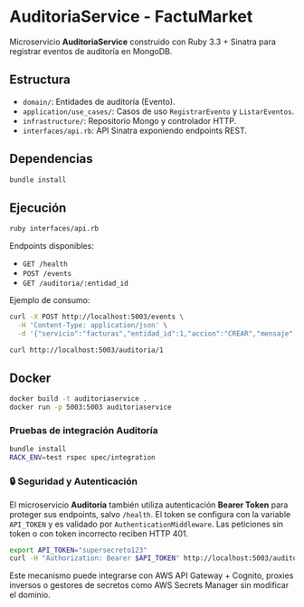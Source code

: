 # AuditoriaService - FactuMarket

Microservicio **AuditoriaService** construido con Ruby 3.3 + Sinatra para registrar eventos de auditoría en MongoDB.

## Estructura

- `domain/`: Entidades de auditoría (Evento).
- `application/use_cases/`: Casos de uso `RegistrarEvento` y `ListarEventos`.
- `infrastructure/`: Repositorio Mongo y controlador HTTP.
- `interfaces/api.rb`: API Sinatra exponiendo endpoints REST.

## Dependencias

```bash
bundle install
```

## Ejecución

```bash
ruby interfaces/api.rb
```

Endpoints disponibles:
- `GET /health`
- `POST /events`
- `GET /auditoria/:entidad_id`

Ejemplo de consumo:

```bash
curl -X POST http://localhost:5003/events \
  -H 'Content-Type: application/json' \
  -d '{"servicio":"facturas","entidad_id":1,"accion":"CREAR","mensaje":"Factura creada"}'

curl http://localhost:5003/auditoria/1
```

## Docker

```bash
docker build -t auditoriaservice .
docker run -p 5003:5003 auditoriaservice
```

### Pruebas de integración Auditoría

```bash
bundle install
RACK_ENV=test rspec spec/integration
```

### 🔒 Seguridad y Autenticación

El microservicio **Auditoría** también utiliza autenticación **Bearer Token** para proteger sus endpoints, salvo `/health`. El token se configura con la variable `API_TOKEN` y es validado por `AuthenticationMiddleware`. Las peticiones sin token o con token incorrecto reciben HTTP 401.

```bash
export API_TOKEN="supersecreto123"
curl -H "Authorization: Bearer $API_TOKEN" http://localhost:5003/auditoria/1
```

Este mecanismo puede integrarse con AWS API Gateway + Cognito, proxies inversos o gestores de secretos como AWS Secrets Manager sin modificar el dominio.
